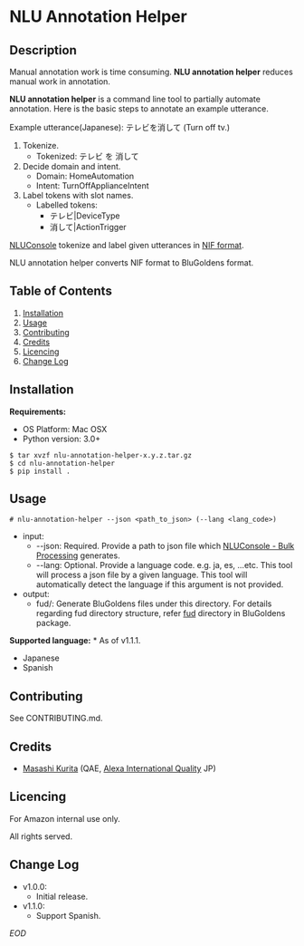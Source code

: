 NLU Annotation Helper
====

## Description
Manual annotation work is time consuming. **NLU annotation helper** reduces manual work in annotation.

**NLU annotation helper** is a command line tool to partially automate annotation.
Here is the basic steps to annotate an example utterance.

Example utterance(Japanese): テレビを消して (Turn off tv.)
1. Tokenize. 
    - Tokenized: テレビ を 消して
2. Decide domain and intent.
    - Domain: HomeAutomation
    - Intent: TurnOffApplianceIntent
3. Label tokens with slot names.
    - Labelled tokens:
        - テレビ|DeviceType
        - 消して|ActionTrigger

[NLUConsole](https://nluconsole-prod-pdx.pdx.proxy.amazon.com/) tokenize and label given utterances in [NIF format](https://wiki.labcollab.net/confluence/display/Doppler/NIF+-+NLU+Interpretation+Format).

NLU annotation helper converts NIF format to BluGoldens format.

## Table of Contents
1. [Installation](#installation)
2. [Usage](#installation)
3. [Contributing](#contributing)
4. [Credits](#credits)
5. [Licencing](#licencing)
3. [Change Log](#change-log)

## Installation
**Requirements:**
- OS Platform: Mac OSX
- Python version: 3.0+

```
$ tar xvzf nlu-annotation-helper-x.y.z.tar.gz
$ cd nlu-annotation-helper
$ pip install .
```

## Usage
```
# nlu-annotation-helper --json <path_to_json> (--lang <lang_code>)
```
- input:
    - --json: Required. Provide a path to json file which [NLUConsole - Bulk Processing](https://nluconsole-prod-pdx.pdx.proxy.amazon.com/ui/bulkProcessing) generates.
    - --lang: Optional. Provide a language code. e.g. ja, es, ...etc.
              This tool will process a json file by a given language. 
              This tool will automatically detect the language if this argument is not provided. 
- output: 
    - fud/: Generate BluGoldens files under this directory. For details regarding fud directory structure, refer [fud](https://code.amazon.com/packages/BluGoldens/trees/mainline/--/Alexa/ja/ja-JP/test/fud) directory in BluGoldens package.

**Supported language:** \* As of v1.1.1. 
  - Japanese
  - Spanish 
  
## Contributing
See CONTRIBUTING.md.

## Credits
- [Masashi Kurita](maskurit@amazon.co.jp) (QAE, [Alexa International Quality](https://wiki.labcollab.net/confluence/display/AIQ/Alexa+International+Quality+%28AIQ%29+Home) JP)

## Licencing
For Amazon internal use only.

All rights served. 

## Change Log

- v1.0.0:
    - Initial release.
- v1.1.0:
    - Support Spanish. 

*EOD*